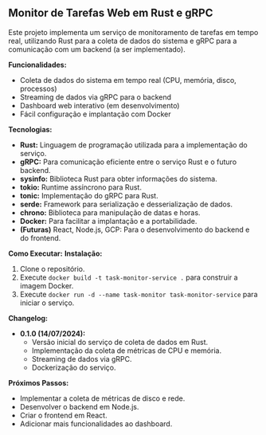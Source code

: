 ## Monitor de Tarefas Web em Rust e gRPC

Este projeto implementa um serviço de monitoramento de tarefas em tempo real, utilizando Rust para a coleta de dados do sistema e gRPC para a comunicação com um backend (a ser implementado).

**Funcionalidades:**

*   Coleta de dados do sistema em tempo real (CPU, memória, disco, processos)
*   Streaming de dados via gRPC para o backend
*   Dashboard web interativo (em desenvolvimento)
*   Fácil configuração e implantação com Docker

**Tecnologias:**

*   **Rust:** Linguagem de programação utilizada para a implementação do serviço.
*   **gRPC:** Para comunicação eficiente entre o serviço Rust e o futuro backend.
*   **sysinfo:** Biblioteca Rust para obter informações do sistema.
*   **tokio:** Runtime assíncrono para Rust.
*   **tonic:** Implementação do gRPC para Rust.
*   **serde:** Framework para serialização e desserialização de dados.
*   **chrono:** Biblioteca para manipulação de datas e horas.
*   **Docker:** Para facilitar a implantação e a portabilidade.
*   **(Futuras)** React, Node.js, GCP: Para o desenvolvimento do backend e do frontend.

**Como Executar:**
**Instalação:**

1.  Clone o repositório.
2.  Execute `docker build -t task-monitor-service .` para construir a imagem Docker.
3.  Execute `docker run -d --name task-monitor task-monitor-service` para iniciar o serviço.

**Changelog:**

*   **0.1.0 (14/07/2024):**
    *   Versão inicial do serviço de coleta de dados em Rust.
    *   Implementação da coleta de métricas de CPU e memória.
    *   Streaming de dados via gRPC.
    *   Dockerização do serviço.
  
**Próximos Passos:**

*   Implementar a coleta de métricas de disco e rede.
*   Desenvolver o backend em Node.js.
*   Criar o frontend em React.
*   Adicionar mais funcionalidades ao dashboard.




